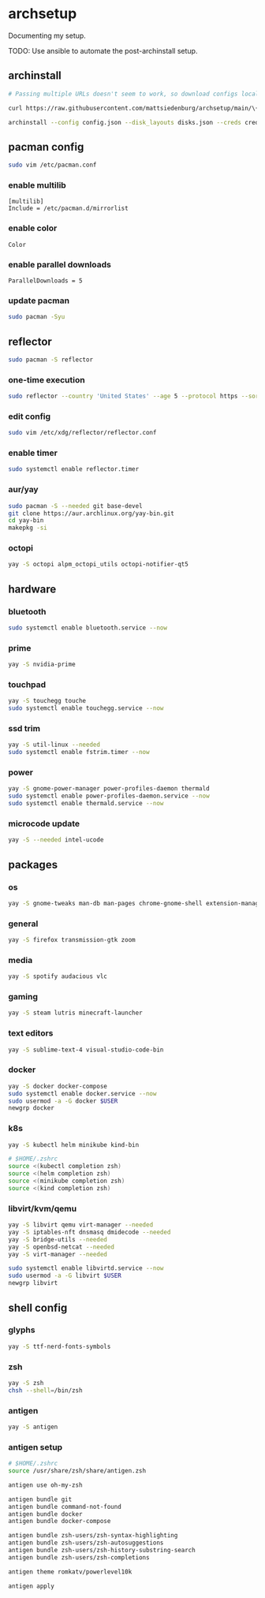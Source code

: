 
# archsetup

Documenting my setup.

TODO: Use ansible to automate the post-archinstall setup.

## archinstall

```bash
# Passing multiple URLs doesn't seem to work, so download configs locally

curl https://raw.githubusercontent.com/mattsiedenburg/archsetup/main/\{config.json,disks.json,creds.json\} -O

archinstall --config config.json --disk_layouts disks.json --creds creds.json --silent
```

## pacman config

```bash
sudo vim /etc/pacman.conf
```

### enable multilib

```text
[multilib]
Include = /etc/pacman.d/mirrorlist
```

### enable color

```text
Color
```

### enable parallel downloads

```text
ParallelDownloads = 5
```

### update pacman

```bash
sudo pacman -Syu
```

## reflector

```bash
sudo pacman -S reflector
```

### one-time execution

```bash
sudo reflector --country 'United States' --age 5 --protocol https --sort rate --save /etc/pacman.d/mirrorlist
```

### edit config

```bash
sudo vim /etc/xdg/reflector/reflector.conf
```

### enable timer

```bash
sudo systemctl enable reflector.timer
```

### aur/yay

```bash
sudo pacman -S --needed git base-devel
git clone https://aur.archlinux.org/yay-bin.git
cd yay-bin
makepkg -si
```

### octopi

```bash
yay -S octopi alpm_octopi_utils octopi-notifier-qt5
```

## hardware

### bluetooth

```bash
sudo systemctl enable bluetooth.service --now
```

### prime

```bash
yay -S nvidia-prime
```

### touchpad

```bash
yay -S touchegg touche
sudo systemctl enable touchegg.service --now
```

### ssd trim

```bash
yay -S util-linux --needed
sudo systemctl enable fstrim.timer --now
```

### power

```bash
yay -S gnome-power-manager power-profiles-daemon thermald
sudo systemctl enable power-profiles-daemon.service --now
sudo systemctl enable thermald.service --now
```

### microcode update

```bash
yay -S --needed intel-ucode
```

## packages

### os

```bash
yay -S gnome-tweaks man-db man-pages chrome-gnome-shell extension-manager
```

### general

```bash
yay -S firefox transmission-gtk zoom
```

### media

```bash
yay -S spotify audacious vlc
```

### gaming

```bash
yay -S steam lutris minecraft-launcher
```

### text editors

```bash
yay -S sublime-text-4 visual-studio-code-bin
```

### docker

```bash
yay -S docker docker-compose
sudo systemctl enable docker.service --now
sudo usermod -a -G docker $USER
newgrp docker
```

### k8s

```bash
yay -S kubectl helm minikube kind-bin

# $HOME/.zshrc
source <(kubectl completion zsh)
source <(helm completion zsh)
source <(minikube completion zsh)
source <(kind completion zsh)
```

### libvirt/kvm/qemu

```bash
yay -S libvirt qemu virt-manager --needed
yay -S iptables-nft dnsmasq dmidecode --needed
yay -S bridge-utils --needed
yay -S openbsd-netcat --needed
yay -S virt-manager --needed

sudo systemctl enable libvirtd.service --now
sudo usermod -a -G libvirt $USER
newgrp libvirt
```

## shell config

### glyphs

```bash
yay -S ttf-nerd-fonts-symbols
```

### zsh

```bash
yay -S zsh
chsh --shell=/bin/zsh
```

### antigen

```bash
yay -S antigen
```

### antigen setup

```bash
# $HOME/.zshrc
source /usr/share/zsh/share/antigen.zsh

antigen use oh-my-zsh

antigen bundle git
antigen bundle command-not-found
antigen bundle docker
antigen bundle docker-compose

antigen bundle zsh-users/zsh-syntax-highlighting
antigen bundle zsh-users/zsh-autosuggestions
antigen bundle zsh-users/zsh-history-substring-search
antigen bundle zsh-users/zsh-completions

antigen theme romkatv/powerlevel10k

antigen apply
```
